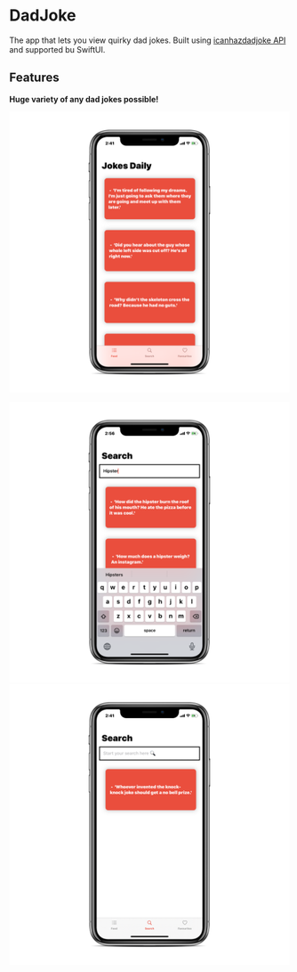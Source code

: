 # DadJoke

The app that lets you view quirky dad jokes. Built using [icanhazdadjoke API](https://icanhazdadjoke.com) and supported bu SwiftUI. 

## Features

**Huge variety of any dad jokes possible!**

![Feed](https://github.com/NikBeastDeve/DadJoke/blob/master/DadJoke/Screenshots/feed.png)

![Search](https://github.com/NikBeastDeve/DadJoke/blob/master/DadJoke/Screenshots/search.png)
![Search_Default](https://github.com/NikBeastDeve/DadJoke/blob/master/DadJoke/Screenshots/search_default.png)
